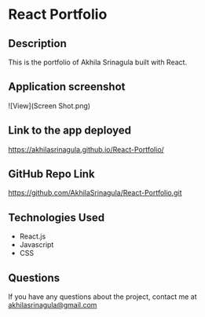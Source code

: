 # React Portfolio


## Description
This is the portfolio of Akhila Srinagula built with React.

## Application screenshot

![View](Screen Shot.png)

## Link to the app deployed
https://akhilasrinagula.github.io/React-Portfolio/

## GitHub Repo Link
https://github.com/AkhilaSrinagula/React-Portfolio.git

## Technologies Used

* React.js
* Javascript
* CSS

## Questions 

If you have any questions about the project, contact me at akhilasrinagula@gmail.com
